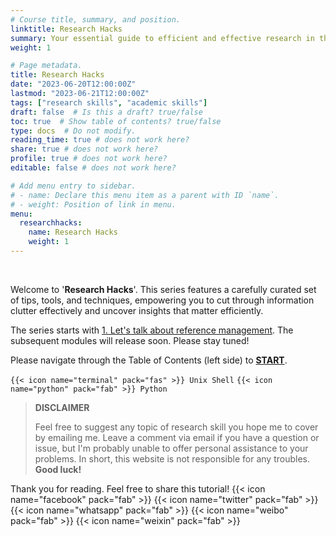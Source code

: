 ```yaml
---
# Course title, summary, and position.
linktitle: Research Hacks
summary: Your essential guide to efficient and effective research in the digital age.
weight: 1

# Page metadata.
title: Research Hacks
date: "2023-06-20T12:00:00Z"
lastmod: "2023-06-21T12:00:00Z"
tags: ["research skills", "academic skills"]
draft: false  # Is this a draft? true/false
toc: true  # Show table of contents? true/false
type: docs  # Do not modify.
reading_time: true # does not work here?
share: true # does not work here?
profile: true # does not work here?
editable: false # does not work here?

# Add menu entry to sidebar.
# - name: Declare this menu item as a parent with ID `name`.
# - weight: Position of link in menu.
menu:
  researchhacks:
    name: Research Hacks
    weight: 1
---
```


<br>

Welcome to '**Research Hacks**'. This series features a carefully curated set of tips, tools, and techniques, empowering you to cut through information clutter effectively and uncover insights that matter efficiently.

The series starts with [1. Let's talk about reference management](https://chenzixu.rbind.io/resources/4researchskill/bibliography1/). The subsequent modules will release soon. Please stay tuned!

Please navigate through the Table of Contents (left side) to [**START**](https://chenzixu.rbind.io/resources/4researchskill/bibliography1/).

`{{< icon name="terminal" pack="fas" >}} Unix Shell` `{{< icon name="python" pack="fab" >}} Python`


>**DISCLAIMER**
>
>Feel free to suggest any topic of research skill you hope me to cover by emailing me.
>Leave a comment via email if you have a question or issue, but I'm probably unable to offer personal assistance to your problems. In short, this website is not responsible for any troubles. 
>**Good luck!**

Thank you for reading. Feel free to share this tutorial! {{< icon name="facebook" pack="fab" >}} {{< icon name="twitter" pack="fab" >}} {{< icon name="whatsapp" pack="fab" >}} {{< icon name="weibo" pack="fab" >}} {{< icon name="weixin" pack="fab" >}}